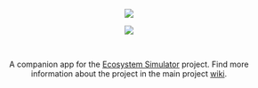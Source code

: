 
<p align="center">

<a href="https://github.com/sayansil/Ecosystem-android">
  <img src="https://ecosystem-simulation.web.app/assets/img/eco-flutter.png" />
</a>

</p>



<!-- Badges -->

<p align="center">
<a href="https://github.com/sayansil/Ecosystem/blob/master/LICENSE">
        <img src="https://img.shields.io/badge/license-GPL%20v3-yellow.svg" /></a>
</p>


<br>

<p align="center">
A companion app for the <a href="https://github.com/sayansil/Ecosystem">Ecosystem Simulator</a> project. Find more information about the project in the main project <a href="https://github.com/sayansil/Ecosystem/wiki">wiki</a>.
</p>

<br>
